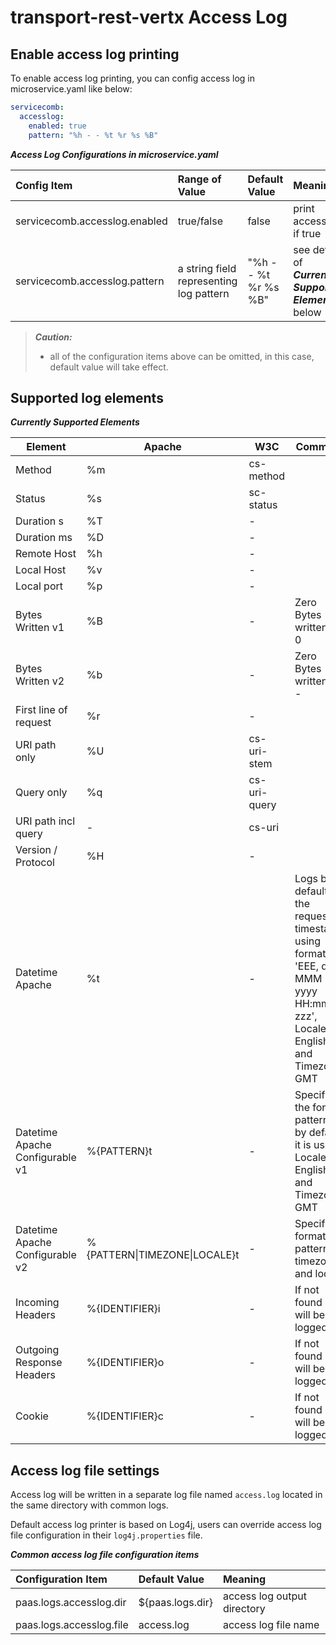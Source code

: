 # transport-rest-vertx Access Log

## Enable access log printing

To enable access log printing, you can config access log in microservice.yaml like below:
```yaml
servicecomb:
  accesslog:
    enabled: true
    pattern: "%h - - %t %r %s %B"
```

***Access Log Configurations in microservice.yaml***

| Config Item | Range of Value | Default Value | Meaning |
| :---------- | :------------- | :------------ | :------ |
| servicecomb.accesslog.enabled | true/false | false | print access log if true |
| servicecomb.accesslog.pattern | a string field representing log pattern | "%h - - %t %r %s %B" | see details of ***Currently Supported Elements*** below |

> ***Caution:***
> - all of the configuration items above can be omitted, in this case, default value will take effect.

## Supported log elements

***Currently Supported Elements***

| Element | Apache | W3C | Comment |
| ----|------|------------| --------|
| Method | %m  | cs-method | |
| Status | %s  | sc-status | |
| Duration s | %T  | - |  |
| Duration ms | %D  | - | |
| Remote Host | %h  | - |  |
| Local Host | %v  | - |  |
| Local port | %p  | - |  |
| Bytes Written v1 | %B | - | Zero Bytes written as 0 |
| Bytes Written v2 | %b | - | Zero Bytes written as - |
| First line of request | %r  | - | |
| URI path only | %U | cs-uri-stem | |
| Query only | %q | cs-uri-query | |
| URI path incl query | - | cs-uri | |
| Version / Protocol | %H | - | |
| Datetime Apache | %t | - | Logs by default the request timestamp using format 'EEE, dd MMM yyyy HH:mm:ss zzz', Locale English and Timezone GMT  |
| Datetime Apache Configurable v1 | %{PATTERN}t | - | Specify the format pattern, by default it is used Locale English and Timezone GMT |
| Datetime Apache Configurable v2 | %{PATTERN\|TIMEZONE\|LOCALE}t | - | Specify format pattern, timezone and locale |
| Incoming Headers | %{IDENTIFIER}i  | - | If not found - will be logged |
| Outgoing Response Headers | %{IDENTIFIER}o  | - | If not found - will be logged |
| Cookie | %{IDENTIFIER}c  | - | If not found - will be logged |

## Access log file settings

Access log will be written in a separate log file named `access.log` located in the same directory with common logs.

Default access log printer is based on Log4j, users can override access log file configuration in their `log4j.properties` file.

***Common access log file configuration items***

| Configuration Item | Default Value | Meaning |
| :----------------- | :------------ | :------ |
| paas.logs.accesslog.dir | ${paas.logs.dir} | access log output directory |
| paas.logs.accesslog.file | access.log | access log file name |